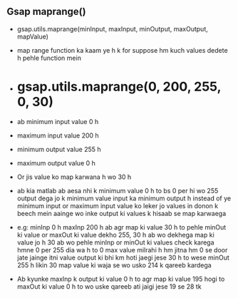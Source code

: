 ## Gsap maprange()

* gsap.utils.maprange(minInput, maxInput, minOutput, maxOutput, mapValue)

* map range function ka kaam ye h k for suppose hm kuch values dedete h pehle function mein
* # gsap.utils.maprange(0, 200, 255, 0, 30)

* ab minimum input value 0 h
* maximum input value 200 h 
* minimum output value 255 h
* maximum output value 0 h
* Or jis value ko map karwana h wo 30 h

* ab kia matlab ab aesa nhi k minimum value 0 h to bs 0 per hi wo 255 output dega jo k minimum value input ka minimum output h instead of ye minimum input or maximum input value ko leker jo values in donon k beech mein aainge wo inke output ki values k hisaab se map karwaega
* e.g: minInp 0 h maxInp 200 h ab agr map ki value 30 h to pehle minOut ki value or maxOut ki value dekho 255, 30 h
ab wo dekhega map ki value jo h 30 ab wo pehle minInp or minOut ki values check karega hmne 0 per 255 dia wa h to 0 max value milrahi h hm jitna hm 0 se door jate jainge itni value output ki bhi km hoti jaegi jese 30 h to wese minOut 255 h likin 30 map value ki waja se wo usko 214 k qareeb kardega
* Ab kyunke maxInp k output ki value 0 h to agr map ki value 195 hogi to maxOut ki value 0 h to wo uske qareeb ati jaigi jese 19 se 28 tk